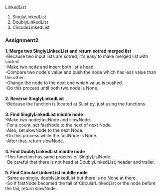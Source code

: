 LinkedList<br>
1. SinglyLinkedList<br>
2. DoublyLinkedList<br>
3. CircularLinkedList<br>

<h3>Assignment2</h3>
<b>1. Merge two SinglyLinkedList and return sotred merged list</b><br>
-Because two input lists are sotred, it's easy to make merged list with sorted.<br>
-Make two node and insert both list's head.<br>
-Compare two node's value and push the node which has less value than the other.<br>
-Change the node to the next one which value is pushed.<br>
-Do this process until both two node is None.<br><br>
<b>2. Reverse SinglyLinkedList</b><br>
-Because the function is located at SList.py, just using the functions.<br><br>
<b>3. Find SinglyLinkedList middle node</b><br>
-Make two node;fastNode and slowNode.<br>
-For a count, set fastNode to the next of next Node.<br>
-Also, set slowNode to the next Node.<br>
-Do this process while the fastNode is None.<br>
-After that, return slowNode.<br><br>
<b>4. Find DoublyLinkedList middle node</b><br>
-This function has same process of SinglyListNode.<br>
-Be careful that there is not head at DoublyLinkedList; header and trailer.<br><br> 
<b>5. Find CircularlLinkedList middle node</b><br>
-Same as singly, doublyLinkedList but there is no None at there.<br>
-So if fastNode becomed the tail of CircularLinkedList or the node before the tail, return slowNode.<br>
